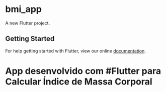 # bmi_app

A new Flutter project.

## Getting Started

For help getting started with Flutter, view our online
[documentation](https://flutter.io/).
# App desenvolvido com #Flutter para Calcular Índice de Massa Corporal
